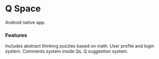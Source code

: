 # Q Space
Android native app.

### Features
Includes abstract thinking puzzles based on math.
User profile and login system.
Comments system inside Qs.
Q suggestion system.
